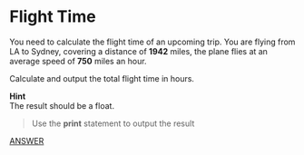 # Flight Time

You need to calculate the flight time of an upcoming trip. You are flying from LA to Sydney, covering a distance of **1942** miles, the plane flies at an average speed of **750** miles an hour.

Calculate and output the total flight time in hours.

**Hint** </br>
The result should be a float.

> Use the **print** statement to output the result

[ANSWER](/Answers/00004-%20Flight%20Time.py)
